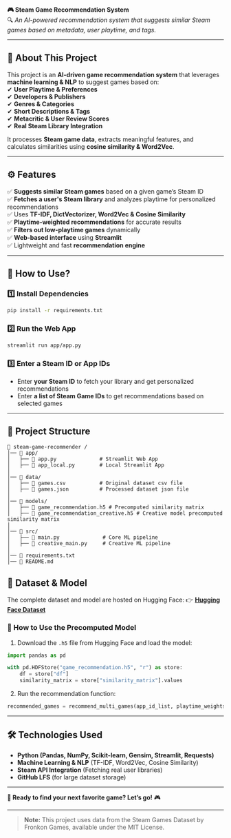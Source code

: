 **🎮 Steam Game Recommendation System**  
🔍 *An AI-powered recommendation system that suggests similar Steam games based on metadata, user playtime, and tags.*  

---

## **📖 About This Project**  
This project is an **AI-driven game recommendation system** that leverages **machine learning & NLP** to suggest games based on:  
✔ **User Playtime & Preferences**  
✔ **Developers & Publishers**  
✔ **Genres & Categories**  
✔ **Short Descriptions & Tags**  
✔ **Metacritic & User Review Scores**  
✔ **Real Steam Library Integration**  

It processes **Steam game data**, extracts meaningful features, and calculates similarities using **cosine similarity & Word2Vec**.  

---

## **⚙️ Features**
✅ **Suggests similar Steam games** based on a given game’s Steam ID  
✅ **Fetches a user's Steam library** and analyzes playtime for personalized recommendations  
✅ Uses **TF-IDF, DictVectorizer, Word2Vec & Cosine Similarity**  
✅ **Playtime-weighted recommendations** for accurate results  
✅ **Filters out low-playtime games** dynamically  
✅ **Web-based interface** using **Streamlit**  
✅ Lightweight and fast **recommendation engine**  

---

## **🚀 How to Use?**  
### **1️⃣ Install Dependencies**  
```bash
pip install -r requirements.txt
```

### **2️⃣ Run the Web App**  
```bash
streamlit run app/app.py
```

### **3️⃣ Enter a Steam ID or App IDs**  
- Enter **your Steam ID** to fetch your library and get personalized recommendations  
- Enter **a list of Steam Game IDs** to get recommendations based on selected games  

---

## **📂 Project Structure**  
```
📂 steam-game-recommender /
│── 📂 app/
│   ├── 📜 app.py              # Streamlit Web App        
│   ├── 📜 app_local.py        # Local Streamlit App    
│
│── 📂 data/
│   ├── 📜 games.csv           # Original dataset csv file
│   ├── 📜 games.json          # Processed dataset json file
│
│── 📂 models/
│   ├── 📜 game_recommendation.h5 # Precomputed similarity matrix
│   ├── 📜 game_recommendation_creative.h5 # Creative model precomputed similarity matrix
│
│── 📂 src/
│   ├── 📜 main.py              # Core ML pipeline
│   ├── 📜 creative_main.py     # Creative ML pipeline
│
│── 📜 requirements.txt                 
│── 📜 README.md              
```

## **📌 Dataset & Model**
The complete dataset and model are hosted on Hugging Face:
👉 **[Hugging Face Dataset](https://huggingface.co/datasets/Tunahanyrd/steam-game-recommendation)**

### **📌 How to Use the Precomputed Model**
1. Download the `.h5` file from Hugging Face and load the model:
```python
import pandas as pd

with pd.HDFStore("game_recommendation.h5", "r") as store:
    df = store["df"]
    similarity_matrix = store["similarity_matrix"].values
```
2. Run the recommendation function:
```python
recommended_games = recommend_multi_games(app_id_list, playtime_weights=playtime_weights, top_n=10, min_similarity=0.2)
```

---

## **🛠 Technologies Used**  
- **Python (Pandas, NumPy, Scikit-learn, Gensim, Streamlit, Requests)**  
- **Machine Learning & NLP** (TF-IDF, Word2Vec, Cosine Similarity)  
- **Steam API Integration** (Fetching real user libraries)  
- **GitHub LFS** (for large dataset storage)   

---

**🚀 Ready to find your next favorite game? Let’s go!** 🎮  

---
> **Note:** This project uses data from the Steam Games Dataset by Fronkon Games, available under the MIT License.

